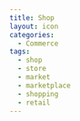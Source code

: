 ```yaml
---
title: Shop
layout: icon
categories:
  - Commerce
tags:
  - shop
  - store
  - market
  - marketplace
  - shopping
  - retail
---
```

